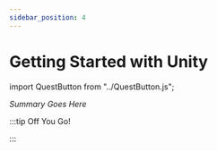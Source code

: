 ```yaml
---
sidebar_position: 4
---
```


# Getting Started with Unity
import QuestButton from "../QuestButton.js";

_Summary Goes Here_

:::tip Off You Go!

<QuestButton text="Quest" />

:::

